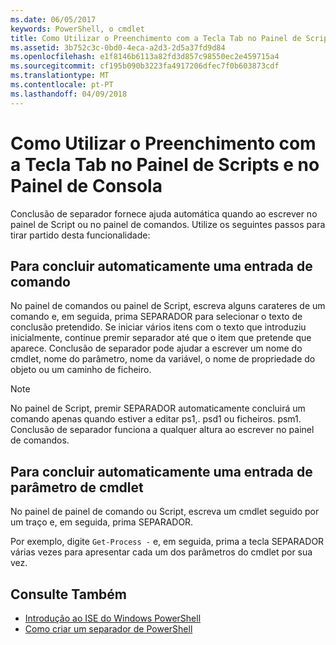 ```yaml
---
ms.date: 06/05/2017
keywords: PowerShell, o cmdlet
title: Como Utilizar o Preenchimento com a Tecla Tab no Painel de Scripts e no Painel de Consola
ms.assetid: 3b752c3c-0bd0-4eca-a2d3-2d5a37fd9d84
ms.openlocfilehash: e1f8146b6113a82fd3d857c98550ec2e459715a4
ms.sourcegitcommit: cf195b090b3223fa4917206dfec7f0b603873cdf
ms.translationtype: MT
ms.contentlocale: pt-PT
ms.lasthandoff: 04/09/2018
---
```

# <a name="how-to-use-tab-completion-in-the-script-pane-and-console-pane"></a>Como Utilizar o Preenchimento com a Tecla Tab no Painel de Scripts e no Painel de Consola

Conclusão de separador fornece ajuda automática quando ao escrever no painel de Script ou no painel de comandos. Utilize os seguintes passos para tirar partido desta funcionalidade:

## <a name="to-automatically-complete-a-command-entry"></a>Para concluir automaticamente uma entrada de comando

No painel de comandos ou painel de Script, escreva alguns carateres de um comando e, em seguida, prima SEPARADOR para selecionar o texto de conclusão pretendido. Se iniciar vários itens com o texto que introduziu inicialmente, continue premir separador até que o item que pretende que aparece. Conclusão de separador pode ajudar a escrever um nome do cmdlet, nome do parâmetro, nome da variável, o nome de propriedade do objeto ou um caminho de ficheiro.

> [!NOTE]
> No painel de Script, premir SEPARADOR automaticamente concluirá um comando apenas quando estiver a editar ps1,. psd1 ou ficheiros. psm1. Conclusão de separador funciona a qualquer altura ao escrever no painel de comandos.

## <a name="to-automatically-complete-a-cmdlet-parameter-entry"></a>Para concluir automaticamente uma entrada de parâmetro de cmdlet

No painel de painel de comando ou Script, escreva um cmdlet seguido por um traço e, em seguida, prima SEPARADOR.

Por exemplo, digite `Get-Process -` e, em seguida, prima a tecla SEPARADOR várias vezes para apresentar cada um dos parâmetros do cmdlet por sua vez.

## <a name="see-also"></a>Consulte Também

- [Introdução ao ISE do Windows PowerShell](Introducing-the-Windows-PowerShell-ISE.md)
- [Como criar um separador de PowerShell](How-to-Create-a-PowerShell-Tab-in-Windows-PowerShell-ISE.md)